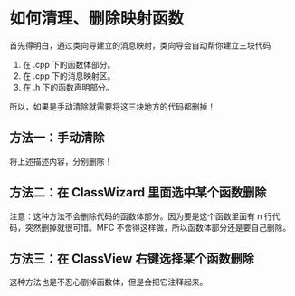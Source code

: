 # 如何清理、删除映射函数

首先得明白，通过类向导建立的消息映射，类向导会自动帮你建立三块代码

1.  在 .cpp 下的函数体部分。
2.  在 .cpp 下的消息映射区。
3.  在 .h 下的函数声明部分。

所以，如果是手动清除就需要将这三块地方的代码都删掉！

## 方法一：手动清除

将上述描述内容，分别删除！

## 方法二：在 ClassWizard 里面选中某个函数删除

注意：这种方法不会删除代码的函数体部分。因为要是这个函数里面有 n 行代码，突然删掉就很可惜。MFC 不舍得这样做，所以函数体部分还是要自己删除。

## 方法三：在 ClassView 右键选择某个函数删除

这种方法也是不忍心删掉函数体，但是会把它注释起来。